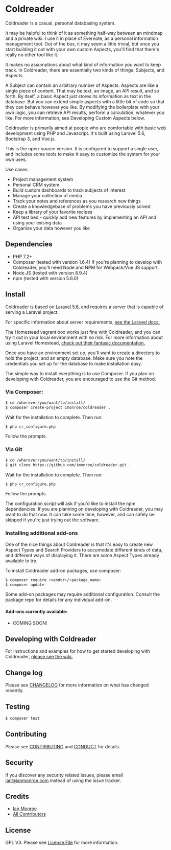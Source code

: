 # Coldreader

Coldreader is a casual, personal databasing system.  

It may be helpful to think of it as something half-way between an mindmap and a private wiki.  I use it in place of Evernote, as a personal information management tool. Out of the box, it may seem a little trivial, but once you start building it out with your own custom Aspects, you'll find that there's really no other tool like it.

It makes no assumptions about what kind of information you want to keep track.  In Coldreader, there are essentially two kinds of things: Subjects, and Aspects.

A Subject can contain an arbitrary number of Aspects.  Aspects are like a single piece of content.  That may be text, an image, an API result, and so forth.  By itself, a basic Aspect just stores its information as text in the database.  But you can extend simple aspects with a little bit of code so that they can behave however you like. By modifying the boilerplate with your own logic, you can retrieve API results, perform a calculation, whatever you like.  For more information, see Developing Custom Aspects below.

Coldreader is primarily aimed at people who are comfortable with basic web development using PHP and Javascript. It's built using Laravel 5.6, Bootstrap 3, and Vue.js.

This is the open-source version.  It is configured to support a single user, and includes some tools to make it easy to customize the system for your own uses.

Use cases:

- Project management system
- Personal CRM system
- Build custom dashboards to track subjects of interest
- Manage your collection of media
- Track your notes and references as you research new things
- Create a knowledgebase of problems you have previously solved
- Keep a library of your favorite recipes
- API test bed - quickly add new features by implementing an API and using your exising data
- Organize your data however you like

## Dependencies 
- PHP 7.2+
- Composer (tested with version 1.6.4)
If you're planning to develop with Coldreader, you'll need Node and NPM for Webpack/Vue.JS support.
- Node.JS (tested with version 8.9.4)
- npm (tested with version 5.6.0)

## Install

Coldreader is based on [Laravel 5.6](https://laravel.com/), and requires a server that is capable of serving a Laravel project.

For specific information about server requirements, [see the Laravel docs.](https://laravel.com/docs/5.6#server-requirements)

The Homestead vagrant box works just fine with Coldreader, and you can try it out in your local environment with no risk. For more information about using Laravel Homestead, [check out their fantasic documentation.](https://laravel.com/docs/5.6/homestead)

Once you have an environment set up, you'll want to create a directory to hold the project, and an empty database. Make sure you note the credentials you set up for the database to make installation easy.

The simple way to install everything is to use Composer.  If you plan on developing with Coldreader, you are encouraged to use the Git method.

### Via Composer:
``` bash
$ cd /wherever/you/want/to/install/
$ composer create-project imonroe/coldreader .
```
Wait for the installation to complete. Then run: 
``` bash
$ php cr_configure.php
```
Follow the prompts.  

### Via Git
``` bash
$ cd /wherever/you/want/to/install/
$ git clone https://github.com/imonroe/coldreader.git .
```
Wait for the installation to complete. Then run: 
``` bash
$ php cr_configure.php
```
Follow the prompts.

The configuration script will ask if you'd like to install the npm dependencies. If you are planning on developing with Coldreader, you may want to do that now.  It can take some time, however, and can safely be skipped if you're just trying out the software.

### Installing additional add-ons

One of the nice things about Coldreader is that it's easy to create new Aspect Types and Search Providers to accomodate different kinds of data, and different ways of displaying it. There are some Aspect Types already available to try.

To install Coldreader add-on packages, use composer:
``` bash
$ composer require <vendor>/<package_name>
$ composer update
```
Some add-on packages may require additional configuration. Consult the package repo for details for any individual add-on.

#### Add-ons currently available:
- COMING SOON!


## Developing with Coldreader
For instructions and examples for how to get started developing with Coldreader, [please see the wiki.](https://github.com/imonroe/coldreader/wiki)

## Change log

Please see [CHANGELOG](CHANGELOG.md) for more information on what has changed recently.

## Testing

``` bash
$ composer test
```

## Contributing

Please see [CONTRIBUTING](CONTRIBUTING.md) and [CONDUCT](CONDUCT.md) for details.

## Security

If you discover any security related issues, please email ian@ianmonroe.com instead of using the issue tracker.

## Credits

- [Ian Monroe][link-author]
- [All Contributors][link-contributors]

## License

GPL V3. Please see [License File](LICENSE.md) for more information.

[link-packagist]: https://packagist.org/packages/imonroe/coldreader
[link-author]: https://github.com/imonroe
[link-contributors]: ../../contributors
